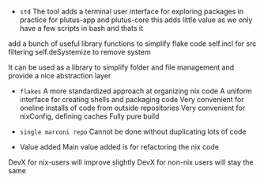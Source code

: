 - `std`
The tool adds a terminal user interface for exploring packages
in practice for plutus-app and plutus-core this adds little value as we only 
have a few scripts in bash and thats it 

add a bunch of useful library functions to simplify flake code 
self.incl for src filtering 
self.deSystemize to remove system 


It can be used as a library to simplify folder and file management and provide 
a nice abstraction layer 


- `flakes` 
A more standardized approach at organizing nix code
A uniform interface for creating shells and packaging code
Very convenient for oneline installs of code from outside repositories 
Very convenient for nixConfig, defining caches
Fully pure build 

- `single marconi repo`
Cannot be done without duplicating lots of code


- Value added 
Main value added is for refactoring the nix code

DevX for nix-users will improve slightly 
DevX for non-nix users will stay the same 
